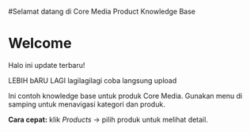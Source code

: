 #Selamat datang di Core Media Product Knowledge Base

# Welcome
Halo ini update terbaru!

LEBIH bARU LAGI
lagilagilagi
coba langsung upload

Ini contoh knowledge base untuk produk Core Media. Gunakan menu di samping untuk menavigasi kategori dan produk.

**Cara cepat:** klik *Products* -> pilih produk untuk melihat detail.
